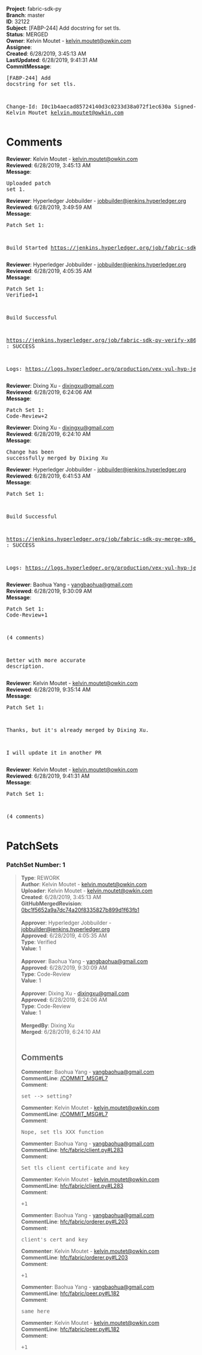 <strong>Project</strong>: fabric-sdk-py<br><strong>Branch</strong>: master<br><strong>ID</strong>: 32122<br><strong>Subject</strong>: [FABP-244] Add docstring for set tls.<br><strong>Status</strong>: MERGED<br><strong>Owner</strong>: Kelvin Moutet - kelvin.moutet@owkin.com<br><strong>Assignee</strong>:<br><strong>Created</strong>: 6/28/2019, 3:45:13 AM<br><strong>LastUpdated</strong>: 6/28/2019, 9:41:31 AM<br><strong>CommitMessage</strong>:<br><pre>[FABP-244] Add docstring for set tls.

Change-Id: I0c1b4aecad85724140d3c0233d38a072f1ec630a
Signed-off-by: Kelvin Moutet <kelvin.moutet@owkin.com>
</pre><h1>Comments</h1><strong>Reviewer</strong>: Kelvin Moutet - kelvin.moutet@owkin.com<br><strong>Reviewed</strong>: 6/28/2019, 3:45:13 AM<br><strong>Message</strong>: <pre>Uploaded patch set 1.</pre><strong>Reviewer</strong>: Hyperledger Jobbuilder - jobbuilder@jenkins.hyperledger.org<br><strong>Reviewed</strong>: 6/28/2019, 3:49:59 AM<br><strong>Message</strong>: <pre>Patch Set 1:

Build Started https://jenkins.hyperledger.org/job/fabric-sdk-py-verify-x86_64/756/</pre><strong>Reviewer</strong>: Hyperledger Jobbuilder - jobbuilder@jenkins.hyperledger.org<br><strong>Reviewed</strong>: 6/28/2019, 4:05:35 AM<br><strong>Message</strong>: <pre>Patch Set 1: Verified+1

Build Successful 

https://jenkins.hyperledger.org/job/fabric-sdk-py-verify-x86_64/756/ : SUCCESS

Logs: https://logs.hyperledger.org/production/vex-yul-hyp-jenkins-3/fabric-sdk-py-verify-x86_64/756</pre><strong>Reviewer</strong>: Dixing Xu - dixingxu@gmail.com<br><strong>Reviewed</strong>: 6/28/2019, 6:24:06 AM<br><strong>Message</strong>: <pre>Patch Set 1: Code-Review+2</pre><strong>Reviewer</strong>: Dixing Xu - dixingxu@gmail.com<br><strong>Reviewed</strong>: 6/28/2019, 6:24:10 AM<br><strong>Message</strong>: <pre>Change has been successfully merged by Dixing Xu</pre><strong>Reviewer</strong>: Hyperledger Jobbuilder - jobbuilder@jenkins.hyperledger.org<br><strong>Reviewed</strong>: 6/28/2019, 6:41:53 AM<br><strong>Message</strong>: <pre>Patch Set 1:

Build Successful 

https://jenkins.hyperledger.org/job/fabric-sdk-py-merge-x86_64/26/ : SUCCESS

Logs: https://logs.hyperledger.org/production/vex-yul-hyp-jenkins-3/fabric-sdk-py-merge-x86_64/26</pre><strong>Reviewer</strong>: Baohua Yang - yangbaohua@gmail.com<br><strong>Reviewed</strong>: 6/28/2019, 9:30:09 AM<br><strong>Message</strong>: <pre>Patch Set 1: Code-Review+1

(4 comments)

Better with more accurate description.</pre><strong>Reviewer</strong>: Kelvin Moutet - kelvin.moutet@owkin.com<br><strong>Reviewed</strong>: 6/28/2019, 9:35:14 AM<br><strong>Message</strong>: <pre>Patch Set 1:

Thanks, but it's already merged by Dixing Xu.

I will update it in another PR</pre><strong>Reviewer</strong>: Kelvin Moutet - kelvin.moutet@owkin.com<br><strong>Reviewed</strong>: 6/28/2019, 9:41:31 AM<br><strong>Message</strong>: <pre>Patch Set 1:

(4 comments)</pre><h1>PatchSets</h1><h3>PatchSet Number: 1</h3><blockquote><strong>Type</strong>: REWORK<br><strong>Author</strong>: Kelvin Moutet - kelvin.moutet@owkin.com<br><strong>Uploader</strong>: Kelvin Moutet - kelvin.moutet@owkin.com<br><strong>Created</strong>: 6/28/2019, 3:45:13 AM<br><strong>GitHubMergedRevision</strong>: [0bc1f5652a9a7dc74a20f8335827b899d1f63fb1](https://github.com/hyperledger-gerrit-archive/fabric-sdk-py/commit/0bc1f5652a9a7dc74a20f8335827b899d1f63fb1)<br><br><strong>Approver</strong>: Hyperledger Jobbuilder - jobbuilder@jenkins.hyperledger.org<br><strong>Approved</strong>: 6/28/2019, 4:05:35 AM<br><strong>Type</strong>: Verified<br><strong>Value</strong>: 1<br><br><strong>Approver</strong>: Baohua Yang - yangbaohua@gmail.com<br><strong>Approved</strong>: 6/28/2019, 9:30:09 AM<br><strong>Type</strong>: Code-Review<br><strong>Value</strong>: 1<br><br><strong>Approver</strong>: Dixing Xu - dixingxu@gmail.com<br><strong>Approved</strong>: 6/28/2019, 6:24:06 AM<br><strong>Type</strong>: Code-Review<br><strong>Value</strong>: 1<br><br><strong>MergedBy</strong>: Dixing Xu<br><strong>Merged</strong>: 6/28/2019, 6:24:10 AM<br><br><h2>Comments</h2><strong>Commenter</strong>: Baohua Yang - yangbaohua@gmail.com<br><strong>CommentLine</strong>: [/COMMIT_MSG#L7](https://github.com/hyperledger-gerrit-archive/fabric-sdk-py/blob/0bc1f5652a9a7dc74a20f8335827b899d1f63fb1//COMMIT_MSG#L7)<br><strong>Comment</strong>: <pre>set --> setting?</pre><strong>Commenter</strong>: Kelvin Moutet - kelvin.moutet@owkin.com<br><strong>CommentLine</strong>: [/COMMIT_MSG#L7](https://github.com/hyperledger-gerrit-archive/fabric-sdk-py/blob/0bc1f5652a9a7dc74a20f8335827b899d1f63fb1//COMMIT_MSG#L7)<br><strong>Comment</strong>: <pre>Nope, set_tls_XXX function</pre><strong>Commenter</strong>: Baohua Yang - yangbaohua@gmail.com<br><strong>CommentLine</strong>: [hfc/fabric/client.py#L283](https://github.com/hyperledger-gerrit-archive/fabric-sdk-py/blob/0bc1f5652a9a7dc74a20f8335827b899d1f63fb1/hfc/fabric/client.py#L283)<br><strong>Comment</strong>: <pre>Set tls client certificate and key</pre><strong>Commenter</strong>: Kelvin Moutet - kelvin.moutet@owkin.com<br><strong>CommentLine</strong>: [hfc/fabric/client.py#L283](https://github.com/hyperledger-gerrit-archive/fabric-sdk-py/blob/0bc1f5652a9a7dc74a20f8335827b899d1f63fb1/hfc/fabric/client.py#L283)<br><strong>Comment</strong>: <pre>+1</pre><strong>Commenter</strong>: Baohua Yang - yangbaohua@gmail.com<br><strong>CommentLine</strong>: [hfc/fabric/orderer.py#L203](https://github.com/hyperledger-gerrit-archive/fabric-sdk-py/blob/0bc1f5652a9a7dc74a20f8335827b899d1f63fb1/hfc/fabric/orderer.py#L203)<br><strong>Comment</strong>: <pre>client's cert and key</pre><strong>Commenter</strong>: Kelvin Moutet - kelvin.moutet@owkin.com<br><strong>CommentLine</strong>: [hfc/fabric/orderer.py#L203](https://github.com/hyperledger-gerrit-archive/fabric-sdk-py/blob/0bc1f5652a9a7dc74a20f8335827b899d1f63fb1/hfc/fabric/orderer.py#L203)<br><strong>Comment</strong>: <pre>+1</pre><strong>Commenter</strong>: Baohua Yang - yangbaohua@gmail.com<br><strong>CommentLine</strong>: [hfc/fabric/peer.py#L182](https://github.com/hyperledger-gerrit-archive/fabric-sdk-py/blob/0bc1f5652a9a7dc74a20f8335827b899d1f63fb1/hfc/fabric/peer.py#L182)<br><strong>Comment</strong>: <pre>same here</pre><strong>Commenter</strong>: Kelvin Moutet - kelvin.moutet@owkin.com<br><strong>CommentLine</strong>: [hfc/fabric/peer.py#L182](https://github.com/hyperledger-gerrit-archive/fabric-sdk-py/blob/0bc1f5652a9a7dc74a20f8335827b899d1f63fb1/hfc/fabric/peer.py#L182)<br><strong>Comment</strong>: <pre>+1</pre></blockquote>